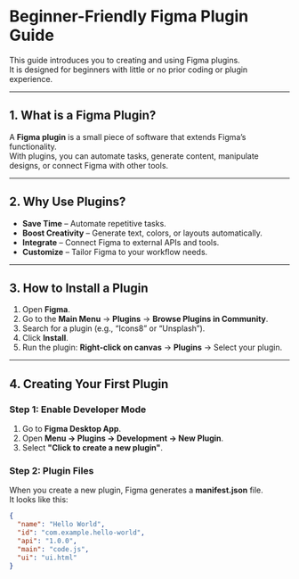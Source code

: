 # Beginner-Friendly Figma Plugin Guide

This guide introduces you to creating and using Figma plugins.  
It is designed for beginners with little or no prior coding or plugin experience.  

---

## 1. What is a Figma Plugin?

A **Figma plugin** is a small piece of software that extends Figma’s functionality.  
With plugins, you can automate tasks, generate content, manipulate designs, or connect Figma with other tools.  

---

## 2. Why Use Plugins?

- **Save Time** – Automate repetitive tasks.  
- **Boost Creativity** – Generate text, colors, or layouts automatically.  
- **Integrate** – Connect Figma to external APIs and tools.  
- **Customize** – Tailor Figma to your workflow needs.  

---

## 3. How to Install a Plugin

1. Open **Figma**.  
2. Go to the **Main Menu** → **Plugins** → **Browse Plugins in Community**.  
3. Search for a plugin (e.g., “Icons8” or “Unsplash”).  
4. Click **Install**.  
5. Run the plugin: **Right-click on canvas** → **Plugins** → Select your plugin.  

---

## 4. Creating Your First Plugin

### Step 1: Enable Developer Mode
1. Go to **Figma Desktop App**.  
2. Open **Menu → Plugins → Development → New Plugin**.  
3. Select **"Click to create a new plugin"**.  

### Step 2: Plugin Files
When you create a new plugin, Figma generates a **manifest.json** file.  
It looks like this:  

```json
{
  "name": "Hello World",
  "id": "com.example.hello-world",
  "api": "1.0.0",
  "main": "code.js",
  "ui": "ui.html"
}
